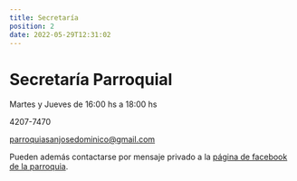 ```yaml
---
title: Secretaría
position: 2
date: 2022-05-29T12:31:02
---
```

# Secretaría Parroquial

Martes y Jueves de 16:00 hs a 18:00 hs

4207-7470

[parroquiasanjosedominico@gmail.com](mailto:parroquiasanjosedominico@gmail.com)

Pueden además contactarse por mensaje privado a la [página de facebook de la parroquia](https://www.facebook.com/Parroquia-San-Jos%C3%A9-Villa-Dom%C3%ADnico-1918-2020-893134424185074).